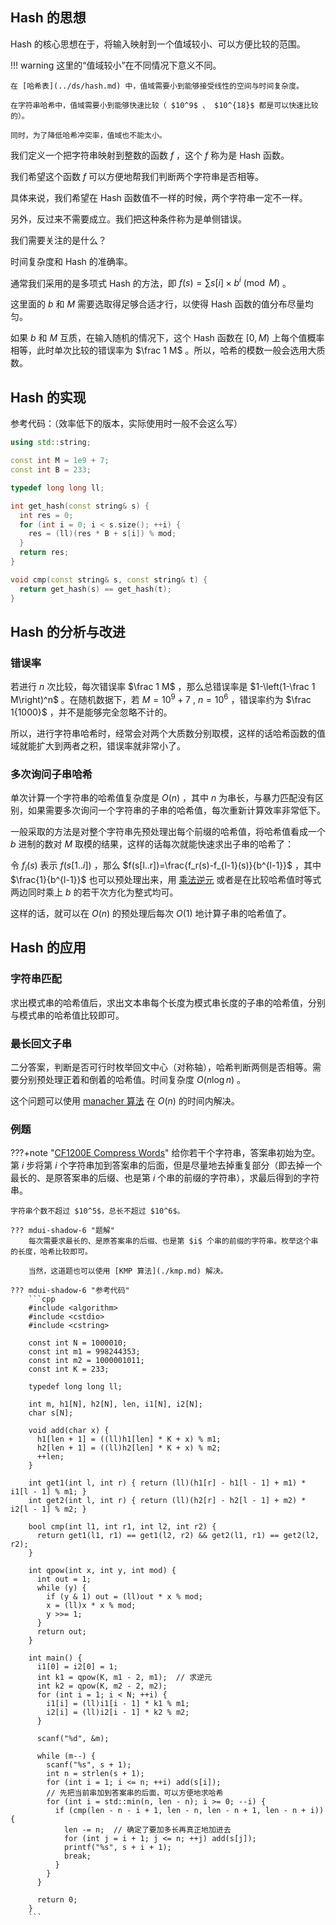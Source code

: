 ## Hash 的思想

Hash 的核心思想在于，将输入映射到一个值域较小、可以方便比较的范围。

!!! warning
    这里的“值域较小”在不同情况下意义不同。

    在 [哈希表](../ds/hash.md) 中，值域需要小到能够接受线性的空间与时间复杂度。

    在字符串哈希中，值域需要小到能够快速比较（ $10^9$ 、 $10^{18}$ 都是可以快速比较的）。

    同时，为了降低哈希冲突率，值域也不能太小。

我们定义一个把字符串映射到整数的函数 $f$ ，这个 $f$ 称为是 Hash 函数。

我们希望这个函数 $f$ 可以方便地帮我们判断两个字符串是否相等。

具体来说，我们希望在 Hash 函数值不一样的时候，两个字符串一定不一样。

另外，反过来不需要成立。我们把这种条件称为是单侧错误。

我们需要关注的是什么？

时间复杂度和 Hash 的准确率。

通常我们采用的是多项式 Hash 的方法，即 $f(s) = \sum s[i] \times b^i \pmod M$ 。

这里面的 $b$ 和 $M$ 需要选取得足够合适才行，以使得 Hash 函数的值分布尽量均匀。

如果 $b$ 和 $M$ 互质，在输入随机的情况下，这个 Hash 函数在 $[0,M)$ 上每个值概率相等，此时单次比较的错误率为 $\frac 1 M$ 。所以，哈希的模数一般会选用大质数。

## Hash 的实现

参考代码：（效率低下的版本，实际使用时一般不会这么写）

```cpp
using std::string;

const int M = 1e9 + 7;
const int B = 233;

typedef long long ll;

int get_hash(const string& s) {
  int res = 0;
  for (int i = 0; i < s.size(); ++i) {
    res = (ll)(res * B + s[i]) % mod;
  }
  return res;
}

void cmp(const string& s, const string& t) {
  return get_hash(s) == get_hash(t);
}
```

## Hash 的分析与改进

### 错误率

若进行 $n$ 次比较，每次错误率 $\frac 1 M$ ，那么总错误率是 $1-\left(1-\frac 1 M\right)^n$ 。在随机数据下，若 $M=10^9 + 7$ , $n=10^6$ ，错误率约为 $\frac 1{1000}$ ，并不是能够完全忽略不计的。

所以，进行字符串哈希时，经常会对两个大质数分别取模，这样的话哈希函数的值域就能扩大到两者之积，错误率就非常小了。

### 多次询问子串哈希

单次计算一个字符串的哈希值复杂度是 $O(n)$ ，其中 $n$ 为串长，与暴力匹配没有区别，如果需要多次询问一个字符串的子串的哈希值，每次重新计算效率非常低下。

一般采取的方法是对整个字符串先预处理出每个前缀的哈希值，将哈希值看成一个 $b$ 进制的数对 $M$ 取模的结果，这样的话每次就能快速求出子串的哈希了：

令 $f_i(s)$ 表示 $f(s[1..i])$ ，那么 $f(s[l..r])=\frac{f_r(s)-f_{l-1}(s)}{b^{l-1}}$ ，其中 $\frac{1}{b^{l-1}}$ 也可以预处理出来，用 [乘法逆元](../math/inverse.md) 或者是在比较哈希值时等式两边同时乘上 $b$ 的若干次方化为整式均可。

这样的话，就可以在 $O(n)$ 的预处理后每次 $O(1)$ 地计算子串的哈希值了。

## Hash 的应用

### 字符串匹配

求出模式串的哈希值后，求出文本串每个长度为模式串长度的子串的哈希值，分别与模式串的哈希值比较即可。

### 最长回文子串

二分答案，判断是否可行时枚举回文中心（对称轴），哈希判断两侧是否相等。需要分别预处理正着和倒着的哈希值。时间复杂度 $O(n\log n)$ 。

这个问题可以使用 [manacher 算法](./manacher.md) 在 $O(n)$ 的时间内解决。

### 例题

???+note "[CF1200E Compress Words](http://codeforces.com/contest/1200/problem/E)"
    给你若干个字符串，答案串初始为空。第 $i$ 步将第 $i$ 个字符串加到答案串的后面，但是尽量地去掉重复部分（即去掉一个最长的、是原答案串的后缀、也是第 $i$ 个串的前缀的字符串），求最后得到的字符串。

    字符串个数不超过 $10^5$，总长不超过 $10^6$。

    ??? mdui-shadow-6 "题解"
        每次需要求最长的、是原答案串的后缀、也是第 $i$ 个串的前缀的字符串。枚举这个串的长度，哈希比较即可。

        当然，这道题也可以使用 [KMP 算法](./kmp.md) 解决。

    ??? mdui-shadow-6 "参考代码"
        ```cpp
        #include <algorithm>
        #include <cstdio>
        #include <cstring>
        
        const int N = 1000010;
        const int m1 = 998244353;
        const int m2 = 1000001011;
        const int K = 233;
        
        typedef long long ll;
        
        int m, h1[N], h2[N], len, i1[N], i2[N];
        char s[N];
        
        void add(char x) {
          h1[len + 1] = ((ll)h1[len] * K + x) % m1;
          h2[len + 1] = ((ll)h2[len] * K + x) % m2;
          ++len;
        }
        
        int get1(int l, int r) { return (ll)(h1[r] - h1[l - 1] + m1) * i1[l - 1] % m1; }
        int get2(int l, int r) { return (ll)(h2[r] - h2[l - 1] + m2) * i2[l - 1] % m2; }
        
        bool cmp(int l1, int r1, int l2, int r2) {
          return get1(l1, r1) == get1(l2, r2) && get2(l1, r1) == get2(l2, r2);
        }
        
        int qpow(int x, int y, int mod) {
          int out = 1;
          while (y) {
            if (y & 1) out = (ll)out * x % mod;
            x = (ll)x * x % mod;
            y >>= 1;
          }
          return out;
        }
        
        int main() {
          i1[0] = i2[0] = 1;
          int k1 = qpow(K, m1 - 2, m1);  // 求逆元
          int k2 = qpow(K, m2 - 2, m2);
          for (int i = 1; i < N; ++i) {
            i1[i] = (ll)i1[i - 1] * k1 % m1;
            i2[i] = (ll)i2[i - 1] * k2 % m2;
          }
        
          scanf("%d", &m);
        
          while (m--) {
            scanf("%s", s + 1);
            int n = strlen(s + 1);
            for (int i = 1; i <= n; ++i) add(s[i]);
            // 先把当前串加到答案串的后面，可以方便地求哈希
            for (int i = std::min(n, len - n); i >= 0; --i) {
              if (cmp(len - n - i + 1, len - n, len - n + 1, len - n + i)) {
                len -= n;  // 确定了要加多长再真正地加进去
                for (int j = i + 1; j <= n; ++j) add(s[j]);
                printf("%s", s + i + 1);
                break;
              }
            }
          }
        
          return 0;
        }
        ```
